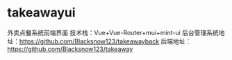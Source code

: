 # takeawayui
外卖点餐系统前端界面
技术栈：Vue+Vue-Router+mui+mint-ui
后台管理系统地址：https://github.com/Blacksnow123/takeawayback
后端地址：https://github.com/Blacksnow123/takeaway

